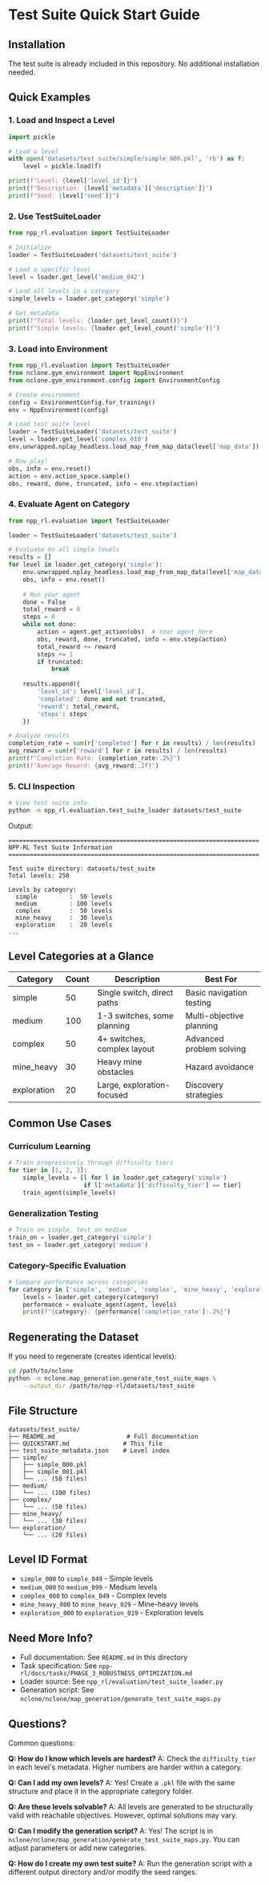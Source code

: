 # Test Suite Quick Start Guide

## Installation

The test suite is already included in this repository. No additional installation needed.

## Quick Examples

### 1. Load and Inspect a Level

```python
import pickle

# Load a level
with open('datasets/test_suite/simple/simple_000.pkl', 'rb') as f:
    level = pickle.load(f)

print(f"Level: {level['level_id']}")
print(f"Description: {level['metadata']['description']}")
print(f"Seed: {level['seed']}")
```

### 2. Use TestSuiteLoader

```python
from npp_rl.evaluation import TestSuiteLoader

# Initialize
loader = TestSuiteLoader('datasets/test_suite')

# Load a specific level
level = loader.get_level('medium_042')

# Load all levels in a category
simple_levels = loader.get_category('simple')

# Get metadata
print(f"Total levels: {loader.get_level_count()}")
print(f"Simple levels: {loader.get_level_count('simple')}")
```

### 3. Load into Environment

```python
from npp_rl.evaluation import TestSuiteLoader
from nclone.gym_environment import NppEnvironment
from nclone.gym_environment.config import EnvironmentConfig

# Create environment
config = EnvironmentConfig.for_training()
env = NppEnvironment(config)

# Load test suite level
loader = TestSuiteLoader('datasets/test_suite')
level = loader.get_level('complex_010')
env.unwrapped.nplay_headless.load_map_from_map_data(level['map_data'])

# Now play!
obs, info = env.reset()
action = env.action_space.sample()
obs, reward, done, truncated, info = env.step(action)
```

### 4. Evaluate Agent on Category

```python
from npp_rl.evaluation import TestSuiteLoader

loader = TestSuiteLoader('datasets/test_suite')

# Evaluate on all simple levels
results = []
for level in loader.get_category('simple'):
    env.unwrapped.nplay_headless.load_map_from_map_data(level['map_data'])
    obs, info = env.reset()
    
    # Run your agent
    done = False
    total_reward = 0
    steps = 0
    while not done:
        action = agent.get_action(obs)  # Your agent here
        obs, reward, done, truncated, info = env.step(action)
        total_reward += reward
        steps += 1
        if truncated:
            break
    
    results.append({
        'level_id': level['level_id'],
        'completed': done and not truncated,
        'reward': total_reward,
        'steps': steps
    })

# Analyze results
completion_rate = sum(r['completed'] for r in results) / len(results)
avg_reward = sum(r['reward'] for r in results) / len(results)
print(f"Completion Rate: {completion_rate:.2%}")
print(f"Average Reward: {avg_reward:.2f}")
```

### 5. CLI Inspection

```bash
# View test suite info
python -m npp_rl.evaluation.test_suite_loader datasets/test_suite
```

Output:
```
======================================================================
NPP-RL Test Suite Information
======================================================================

Test suite directory: datasets/test_suite
Total levels: 250

Levels by category:
  simple         :  50 levels
  medium         : 100 levels
  complex        :  50 levels
  mine_heavy     :  30 levels
  exploration    :  20 levels
...
```

## Level Categories at a Glance

| Category | Count | Description | Best For |
|----------|-------|-------------|----------|
| simple | 50 | Single switch, direct paths | Basic navigation testing |
| medium | 100 | 1-3 switches, some planning | Multi-objective planning |
| complex | 50 | 4+ switches, complex layout | Advanced problem solving |
| mine_heavy | 30 | Heavy mine obstacles | Hazard avoidance |
| exploration | 20 | Large, exploration-focused | Discovery strategies |

## Common Use Cases

### Curriculum Learning
```python
# Train progressively through difficulty tiers
for tier in [1, 2, 3]:
    simple_levels = [l for l in loader.get_category('simple') 
                     if l['metadata']['difficulty_tier'] == tier]
    train_agent(simple_levels)
```

### Generalization Testing
```python
# Train on simple, test on medium
train_on = loader.get_category('simple')
test_on = loader.get_category('medium')
```

### Category-Specific Evaluation
```python
# Compare performance across categories
for category in ['simple', 'medium', 'complex', 'mine_heavy', 'exploration']:
    levels = loader.get_category(category)
    performance = evaluate_agent(agent, levels)
    print(f"{category}: {performance['completion_rate']:.2%}")
```

## Regenerating the Dataset

If you need to regenerate (creates identical levels):

```bash
cd /path/to/nclone
python -m nclone.map_generation.generate_test_suite_maps \
    --output_dir /path/to/npp-rl/datasets/test_suite
```

## File Structure

```
datasets/test_suite/
├── README.md                    # Full documentation
├── QUICKSTART.md               # This file
├── test_suite_metadata.json    # Level index
├── simple/
│   ├── simple_000.pkl
│   ├── simple_001.pkl
│   └── ... (50 files)
├── medium/
│   └── ... (100 files)
├── complex/
│   └── ... (50 files)
├── mine_heavy/
│   └── ... (30 files)
└── exploration/
    └── ... (20 files)
```

## Level ID Format

- `simple_000` to `simple_049` - Simple levels
- `medium_000` to `medium_099` - Medium levels
- `complex_000` to `complex_049` - Complex levels
- `mine_heavy_000` to `mine_heavy_029` - Mine-heavy levels
- `exploration_000` to `exploration_019` - Exploration levels

## Need More Info?

- Full documentation: See `README.md` in this directory
- Task specification: See `npp-rl/docs/tasks/PHASE_3_ROBUSTNESS_OPTIMIZATION.md`
- Loader source: See `npp_rl/evaluation/test_suite_loader.py`
- Generation script: See `nclone/nclone/map_generation/generate_test_suite_maps.py`

## Questions?

Common questions:

**Q: How do I know which levels are hardest?**
A: Check the `difficulty_tier` in each level's metadata. Higher numbers are harder within a category.

**Q: Can I add my own levels?**
A: Yes! Create a `.pkl` file with the same structure and place it in the appropriate category folder.

**Q: Are these levels solvable?**
A: All levels are generated to be structurally valid with reachable objectives. However, optimal solutions may vary.

**Q: Can I modify the generation script?**
A: Yes! The script is in `nclone/nclone/map_generation/generate_test_suite_maps.py`. You can adjust parameters or add new categories.

**Q: How do I create my own test suite?**
A: Run the generation script with a different output directory and/or modify the seed ranges.
